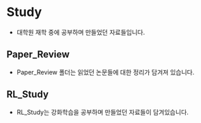 # Study
* 대학원 재학 중에 공부하며 만들었던 자료들입니다.

## Paper_Review
* Paper_Review 폴더는 읽었던 논문들에 대한 정리가 담겨져 있습니다.

## RL_Study
* RL_Study는 강화학습을 공부하며 만들었던 자료들이 담겨있습니다.

